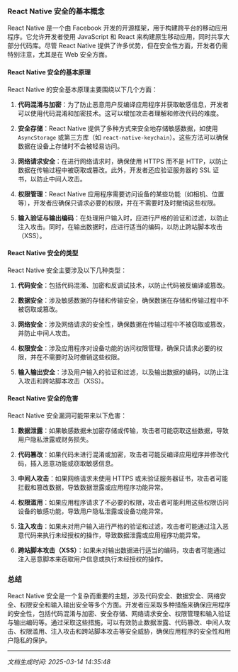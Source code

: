 ### React Native 安全的基本概念

React Native 是一个由 Facebook 开发的开源框架，用于构建跨平台的移动应用程序。它允许开发者使用 JavaScript 和 React 来构建原生移动应用，同时共享大部分代码库。尽管 React Native 提供了许多优势，但在安全性方面，开发者仍需特别注意，尤其是在 Web 安全方面。

#### React Native 安全的基本原理

React Native 的安全基本原理主要围绕以下几个方面：

1. **代码混淆与加密**：为了防止恶意用户反编译应用程序并获取敏感信息，开发者可以使用代码混淆和加密技术。这可以增加攻击者理解和修改代码的难度。

2. **安全存储**：React Native 提供了多种方式来安全地存储敏感数据，如使用 `AsyncStorage` 或第三方库（如 `react-native-keychain`）。这些方法可以确保数据在设备上存储时不会被轻易访问。

3. **网络请求安全**：在进行网络请求时，确保使用 HTTPS 而不是 HTTP，以防止数据在传输过程中被窃取或篡改。此外，开发者还应验证服务器的 SSL 证书，以防止中间人攻击。

4. **权限管理**：React Native 应用程序需要访问设备的某些功能（如相机、位置等），开发者应确保只请求必要的权限，并在不需要时及时撤销这些权限。

5. **输入验证与输出编码**：在处理用户输入时，应进行严格的验证和过滤，以防止注入攻击。同时，在输出数据时，应进行适当的编码，以防止跨站脚本攻击（XSS）。

#### React Native 安全的类型

React Native 安全主要涉及以下几种类型：

1. **代码安全**：包括代码混淆、加密和反调试技术，以防止代码被反编译或篡改。

2. **数据安全**：涉及敏感数据的存储和传输安全，确保数据在存储和传输过程中不被窃取或篡改。

3. **网络安全**：涉及网络请求的安全性，确保数据在传输过程中不被窃取或篡改，并防止中间人攻击。

4. **权限安全**：涉及应用程序对设备功能的访问权限管理，确保只请求必要的权限，并在不需要时及时撤销这些权限。

5. **输入输出安全**：涉及用户输入的验证和过滤，以及输出数据的编码，以防止注入攻击和跨站脚本攻击（XSS）。

#### React Native 安全的危害

React Native 安全漏洞可能带来以下危害：

1. **数据泄露**：如果敏感数据未加密存储或传输，攻击者可能窃取这些数据，导致用户隐私泄露或财务损失。

2. **代码篡改**：如果代码未进行混淆或加密，攻击者可能反编译应用程序并修改代码，插入恶意功能或窃取敏感信息。

3. **中间人攻击**：如果网络请求未使用 HTTPS 或未验证服务器证书，攻击者可能拦截和篡改数据，导致数据泄露或应用程序功能异常。

4. **权限滥用**：如果应用程序请求了不必要的权限，攻击者可能利用这些权限访问设备的敏感功能，导致用户隐私泄露或设备功能异常。

5. **注入攻击**：如果未对用户输入进行严格的验证和过滤，攻击者可能通过注入恶意代码来执行未经授权的操作，导致数据泄露或应用程序功能异常。

6. **跨站脚本攻击（XSS）**：如果未对输出数据进行适当的编码，攻击者可能通过注入恶意脚本来窃取用户信息或执行未经授权的操作。

### 总结

React Native 安全是一个复杂而重要的主题，涉及代码安全、数据安全、网络安全、权限安全和输入输出安全等多个方面。开发者应采取多种措施来确保应用程序的安全性，包括代码混淆与加密、安全存储、网络请求安全、权限管理和输入验证与输出编码等。通过采取这些措施，可以有效防止数据泄露、代码篡改、中间人攻击、权限滥用、注入攻击和跨站脚本攻击等安全威胁，确保应用程序的安全性和用户隐私的保护。

---

*文档生成时间: 2025-03-14 14:35:48*



